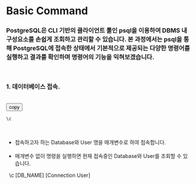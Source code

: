 # Basic Command
### PostgreSQL은 CLI 기반의 클라이언트 툴인 psql을 이용하여 DBMS 내 구성요소를 손쉽게 조회하고 관리할 수 있습니다. 본 과정에서는 psql을 통해 PostgreSQL에 접속한 상태에서 기본적으로 제공되는 다양한 명령어를 실행하고 결과를 확인하며 명령어의 기능을 익혀보겠습니다.

&nbsp;&nbsp;&nbsp;&nbsp;
### 1. 데이터베이스 접속.

&nbsp;  
<button onclick="copyCode(0)">copy</button>
```sql
\c 
```

&nbsp;
* 접속하고자 하는 Database와 User 명을 매개변수로 하여 접속합니다.  
&nbsp;
* 매개변수 없이 명령을 실행하면 현재 접속중인 Database와 User를 조회할 수 있습니다.  

&nbsp;
\c [DB_NAME] [Connection User]

